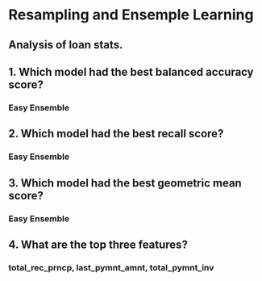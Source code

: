 # Resampling and Ensemple Learning
## Analysis of loan stats. 
## 1. Which model had the best balanced accuracy score? 
### Easy Ensemble
## 2. Which model had the best recall score? 
### Easy Ensemble
## 3. Which model had the best geometric mean score? 
### Easy Ensemble
## 4. What are the top three features? 
### total_rec_prncp, last_pymnt_amnt, total_pymnt_inv
